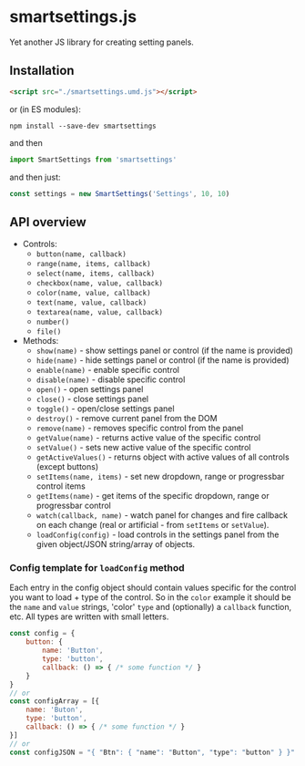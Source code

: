 # smartsettings.js
Yet another JS library for creating setting panels.

## Installation

```html
<script src="./smartsettings.umd.js"></script>
```

or (in ES modules):

```
npm install --save-dev smartsettings
```
and then
```js
import SmartSettings from 'smartsettings'
```
and then just:

```js
const settings = new SmartSettings('Settings', 10, 10)
```

## API overview
- Controls:
    - `button(name, callback)`
    - `range(name, items, callback)`
    - `select(name, items, callback)`
    - `checkbox(name, value, callback)`
    - `color(name, value, callback)`
    - `text(name, value, callback)`
    - `textarea(name, value, callback)`
    - `number()`
    - `file()`
- Methods:
    - `show(name)` - show settings panel or control (if the name is provided) 
    - `hide(name)` - hide settings panel or control (if the name is provided)
    - `enable(name)` - enable specific control
    - `disable(name)` - disable specific control
    - `open()` - open settings panel
    - `close()` - close settings panel
    - `toggle()` - open/close settings panel
    - `destroy()` - remove current panel from the DOM
    - `remove(name)` - removes specific control from the panel
    - `getValue(name)` - returns active value of the specific control
    - `setValue()` - sets new active value of the specific control
    - `getActiveValues()` - returns object with active values of all controls (except buttons)
    - `setItems(name, items)` - set new dropdown, range or progressbar control items
    - `getItems(name)` - get items of the specific dropdown, range or progressbar control
    - `watch(callback, name)` - watch panel for changes and fire callback on each change (real or artificial - from `setItems` or `setValue`).
    - `loadConfig(config)` - load controls in the settings panel from the given object/JSON string/array of objects.

### Config template for `loadConfig` method

Each entry in the config object should contain values specific for the control you want to load + type of the control. So in the `color` example it should be the `name` and `value` strings, 'color' `type` and (optionally) a `callback` function, etc. All types are written with small letters.

```js
const config = {
    button: {
        name: 'Button',
        type: 'button',
        callback: () => { /* some function */ }
    }
}
// or
const configArray = [{
    name: 'Buton',
    type: 'button',
    callback: () => { /* some function */ }
}]
// or
const configJSON = "{ "Btn": { "name": "Button", "type": "button" } }" // etc.
```